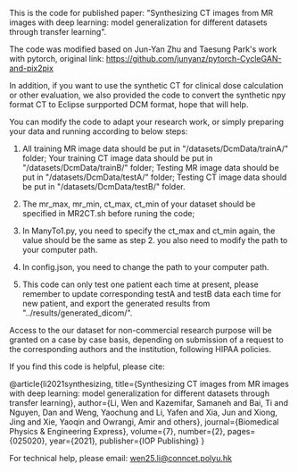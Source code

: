 This is the code for published paper: "Synthesizing CT images from MR images with deep learning: model generalization for different datasets through transfer learning". 


The code was modified based on Jun-Yan Zhu and Taesung Park's work with pytorch, original link: https://github.com/junyanz/pytorch-CycleGAN-and-pix2pix


In addition, if you want to use the synthetic CT for clinical dose calculation or other evaluation, we also provided the code to convert the synthetic npy format CT to Eclipse surpported DCM format, hope that will help.


You can modify the code to adapt your research work, or simply preparing your data and running according to below steps: 

1. All training MR image data should be put in "/datasets/DcmData/trainA/" folder;
   Your training CT image data should be put in "/datasets/DcmData/trainB/" folder;
   Testing MR image data should be put in "/datasets/DcmData/testA/" folder;
   Testing CT image data should be put in "/datasets/DcmData/testB/" folder.
2. The mr_max, mr_min, ct_max, ct_min of your dataset should be specified in MR2CT.sh before runing the code;
3. In ManyTo1.py, you need to specify the ct_max and ct_min again, the value should be the same as step 2. you also need to modify the path to your computer path.

4. In config.json, you need to change the path to your computer path.

5. This code can only test one patient each time at present, please remember to update corresponding testA and testB data each time for new patient, and export the generated results from "../results/generated_dicom/".

 
Access to the our dataset for non-commercial research purpose will be granted on a case by case basis, depending on submission of a request to the corresponding authors and the institution, following HIPAA policies.
 
 
 
If you find this code is helpful, please cite:

@article{li2021synthesizing,
  title={Synthesizing CT images from MR images with deep learning: model generalization for different datasets through transfer learning},
  author={Li, Wen and Kazemifar, Samaneh and Bai, Ti and Nguyen, Dan and Weng, Yaochung and Li, Yafen and Xia, Jun and Xiong, Jing and Xie, Yaoqin and Owrangi, Amir and others},
  journal={Biomedical Physics \& Engineering Express},
  volume={7},
  number={2},
  pages={025020},
  year={2021},
  publisher={IOP Publishing}
}


For technical help, please email: wen25.li@conncet.polyu.hk
